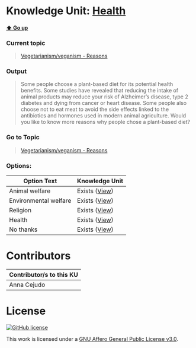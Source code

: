 # Knowledge Unit: [Health](../../knowledge_units/vegetarianismveganism-reasons/health.md)

#### [:arrow_up: Go up](../../topics/vegetarianismveganism-reasons.md)
### Current topic
> [Vegetarianism/veganism - Reasons](../../topics/vegetarianismveganism-reasons.md)
### Output
> Some people choose a plant-based diet for its potential health benefits. Some studies have revealed that reducing the intake of animal products may reduce your risk of Alzheimer’s disease, type 2 diabetes and dying from cancer or heart disease. Some people also choose not to eat meat to avoid the side effects linked to the antibiotics and hormones used in modern animal agriculture. Would you like to know more reasons why people chose a plant-based diet?
### Go to Topic
> [Vegetarianism/veganism - Reasons](../../topics/vegetarianismveganism-reasons.md)

### Options: 

| Option Text | Knowledge Unit |
| - | - |  
| Animal welfare  |  Exists ([View](../../knowledge_units/vegetarianismveganism-reasons/animal-welfare.md))  |  
| Environmental welfare  |  Exists ([View](../../knowledge_units/vegetarianismveganism-reasons/environmental-welfare.md))  |  
| Religion  |  Exists ([View](../../knowledge_units/vegetarianismveganism-reasons/religion.md))  |  
| Health  |  Exists ([View](../../knowledge_units/vegetarianismveganism-reasons/health.md))  |  
| No thanks  |  Exists ([View](../../knowledge_units/vegetarianismveganism-reasons/no-thanks.md))  | 

# Contributors

| Contributor/s to this KU |
| - | 
| Anna Cejudo |

# License
[![GitHub license](https://img.shields.io/github/license/inbrainz/cerebro)](https://github.com/inbrainz/cerebro/blob/master/LICENSE)

This work is licensed under a [GNU Affero General Public License v3.0](https://www.gnu.org/licenses/agpl-3.0.txt).